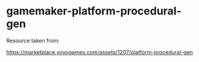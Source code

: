 # gamemaker-platform-procedural-gen

Resource taken from:

https://marketplace.yoyogames.com/assets/1207/platform-procedural-gen
